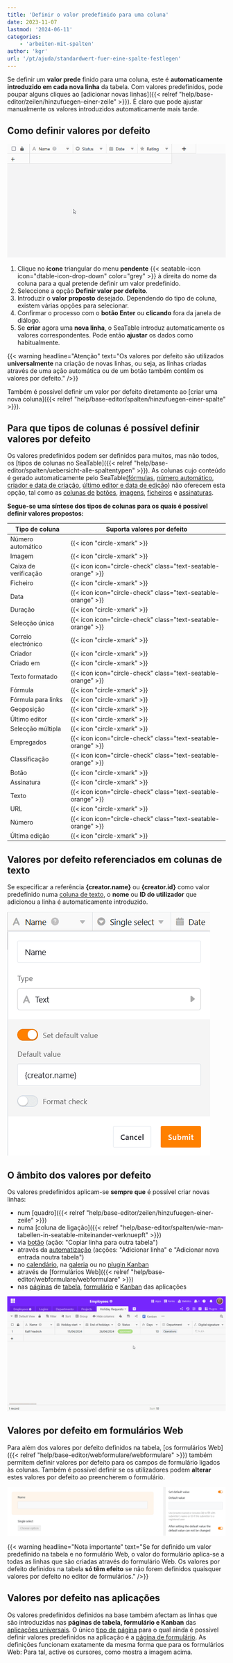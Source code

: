 ```yaml
---
title: 'Definir o valor predefinido para uma coluna'
date: 2023-11-07
lastmod: '2024-06-11'
categories:
    - 'arbeiten-mit-spalten'
author: 'kgr'
url: '/pt/ajuda/standardwert-fuer-eine-spalte-festlegen'
---
```


Se definir um **valor prede** finido para uma coluna, este é **automaticamente introduzido em cada nova linha** da tabela. Com valores predefinidos, pode poupar alguns cliques ao [adicionar novas linhas]({{< relref "help/base-editor/zeilen/hinzufuegen-einer-zeile" >}}). É claro que pode ajustar manualmente os valores introduzidos automaticamente mais tarde.

## Como definir valores por defeito

![Definir o valor predefinido para uma coluna](images/Standardwert-festlegen.gif)

1. Clique no **ícone** triangular do menu **pendente** {{< seatable-icon icon="dtable-icon-drop-down" color="grey" >}} à direita do nome da coluna para a qual pretende definir um valor predefinido.
2. Seleccione a opção **Definir valor por defeito**.
3. Introduzir o **valor proposto** desejado. Dependendo do tipo de coluna, existem várias opções para selecionar.
4. Confirmar o processo com o **botão Enter** ou **clicando** fora da janela de diálogo.
5. Se **criar** agora uma **nova linha**, o SeaTable introduz automaticamente os valores correspondentes. Pode então **ajustar** os dados como habitualmente.

{{< warning  headline="Atenção"  text="Os valores por defeito são utilizados **universalmente** na criação de novas linhas, ou seja, as linhas criadas através de uma ação automática ou de um botão também contêm os valores por defeito." />}}

Também é possível definir um valor por defeito diretamente ao [criar uma nova coluna]({{< relref "help/base-editor/spalten/hinzufuegen-einer-spalte" >}}).

## Para que tipos de colunas é possível definir valores por defeito

Os valores predefinidos podem ser definidos para muitos, mas não todos, os [tipos de colunas no SeaTable]({{< relref "help/base-editor/spalten/uebersicht-alle-spaltentypen" >}}). As colunas cujo conteúdo é gerado automaticamente pelo SeaTable[(fórmulas](https://seatable.io/pt/docs/formeln/grundlagen-von-seatable-formeln/), [número automático](https://seatable.io/pt/docs/text-und-zahlen/der-spaltentyp-automatische-nummer/), [criador e data de criação](https://seatable.io/pt/docs/datum-dauer-und-personen/die-spalten-ersteller-und-erstelldatum/), [último editor e data de edição](https://seatable.io/pt/docs/datum-dauer-und-personen/die-spalten-letzter-bearbeiter-und-bearbeitungsdatum/)) não oferecem esta opção, tal como as [colunas de](https://seatable.io/pt/docs/dateien-und-bilder/die-signatur-spalte/) [botões](https://seatable.io/pt/docs/andere-spalten/die-schaltflaeche/), [imagens](https://seatable.io/pt/docs/dateien-und-bilder/die-bild-spalte/), [ficheiros](https://seatable.io/pt/docs/dateien-und-bilder/die-datei-spalte/) e [assinaturas](https://seatable.io/pt/docs/dateien-und-bilder/die-signatur-spalte/).

**Segue-se uma síntese dos tipos de colunas para os quais é possível definir valores propostos:**

| Tipo de coluna       | Suporta valores por defeito                                   |
| -------------------- | ------------------------------------------------------------- |
| Número automático    | {{< icon "circle-xmark" >}}                                   |
| Imagem               | {{< icon "circle-xmark" >}}                                   |
| Caixa de verificação | {{< icon icon="circle-check" class="text-seatable-orange" >}} |
| Ficheiro             | {{< icon "circle-xmark" >}}                                   |
| Data                 | {{< icon icon="circle-check" class="text-seatable-orange" >}} |
| Duração              | {{< icon "circle-xmark" >}}                                   |
| Selecção única       | {{< icon icon="circle-check" class="text-seatable-orange" >}} |
| Correio electrónico  | {{< icon "circle-xmark" >}}                                   |
| Criador              | {{< icon "circle-xmark" >}}                                   |
| Criado em            | {{< icon "circle-xmark" >}}                                   |
| Texto formatado      | {{< icon icon="circle-check" class="text-seatable-orange" >}} |
| Fórmula              | {{< icon "circle-xmark" >}}                                   |
| Fórmula para links   | {{< icon "circle-xmark" >}}                                   |
| Geoposição           | {{< icon "circle-xmark" >}}                                   |
| Último editor        | {{< icon "circle-xmark" >}}                                   |
| Selecção múltipla    | {{< icon "circle-xmark" >}}                                   |
| Empregados           | {{< icon icon="circle-check" class="text-seatable-orange" >}} |
| Classificação        | {{< icon icon="circle-check" class="text-seatable-orange" >}} |
| Botão                | {{< icon "circle-xmark" >}}                                   |
| Assinatura           | {{< icon "circle-xmark" >}}                                   |
| Texto                | {{< icon icon="circle-check" class="text-seatable-orange" >}} |
| URL                  | {{< icon "circle-xmark" >}}                                   |
| Número               | {{< icon icon="circle-check" class="text-seatable-orange" >}} |
| Última edição        | {{< icon "circle-xmark" >}}                                   |

## Valores por defeito referenciados em colunas de texto

Se especificar a referência **{creator.name}** ou **{creator.id}** como valor predefinido numa [coluna de texto](https://seatable.io/pt/docs/text-und-zahlen/die-spalten-text-und-formatierter-text/), o **nome** ou **ID do utilizador** que adicionou a linha é automaticamente introduzido.

![Referência ao nome do utilizador com um valor predefinido](images/Set-creator-name-as-default-value.png)

## O âmbito dos valores por defeito

Os valores predefinidos aplicam-se **sempre que** é possível criar novas linhas:

- num [quadro]({{< relref "help/base-editor/zeilen/hinzufuegen-einer-zeile" >}})
- numa [coluna de ligação]({{< relref "help/base-editor/spalten/wie-man-tabellen-in-seatable-miteinander-verknuepft" >}})
- via [botão](https://seatable.io/pt/docs/andere-spalten/zeilen-per-schaltflaeche-in-eine-andere-tabelle-kopieren/) (ação: "Copiar linha para outra tabela")
- através da [automatização](https://seatable.io/pt/docs/automationen/automations-aktionen/) (acções: "Adicionar linha" e "Adicionar nova entrada noutra tabela")
- no [calendário](https://seatable.io/pt/docs/plugins/neue-kalendereintraege-im-kalender-plugin-anlegen/), na [galeria](https://seatable.io/pt/docs/plugins/eine-neue-zeile-ueber-das-galerie-plugin-hinzufuegen/) ou no [plugin Kanban](https://seatable.io/pt/docs/plugins/anleitung-zum-kanban-plugin/)
- através de [formulários Web]({{< relref "help/base-editor/webformulare/webformulare" >}})
- nas [páginas](https://seatable.io/pt/docs/seitentypen-in-universellen-apps/kanbanseiten-in-universellen-apps/) de [tabela](https://seatable.io/pt/docs/seitentypen-in-universellen-apps/tabellenseiten-in-universellen-apps/), [formulário](https://seatable.io/pt/docs/seitentypen-in-universellen-apps/formularseiten-in-universellen-apps/) e [Kanban](https://seatable.io/pt/docs/seitentypen-in-universellen-apps/kanbanseiten-in-universellen-apps/) das aplicações

![O valor por defeito aplica-se a todas as novas linhas](images/Standardwert-greift-ueberall-bei-neuen-Zeilen.gif)

## Valores por defeito em formulários Web

Para além dos valores por defeito definidos na tabela, [os formulários Web]({{< relref "help/base-editor/webformulare/webformulare" >}}) também permitem definir valores por defeito para os campos de formulário ligados às colunas. Também é possível definir se os utilizadores podem **alterar** estes valores por defeito ao preencherem o formulário.

![Definir valores predefinidos em formulários Web](images/Set-default-values-in-web-forms.png)

{{< warning  headline="Nota importante"  text="Se for definido um valor predefinido na tabela e no formulário Web, o valor do formulário aplica-se a todas as linhas que são criadas através do formulário Web. Os valores por defeito definidos na tabela **só têm efeito** se não forem definidos quaisquer valores por defeito no editor de formulários." />}}

## Valores por defeito nas aplicações

Os valores predefinidos definidos na base também afectam as linhas que são introduzidas nas **páginas de tabela, formulário e Kanban** das [aplicações universais](https://seatable.io/pt/docs/apps/universelle-app/). O único [tipo de página](https://seatable.io/pt/docs/apps/seitentypen-in-der-universellen-app/) para o qual ainda é possível definir valores predefinidos na aplicação é a [página de formulário](https://seatable.io/pt/docs/seitentypen-in-universellen-apps/formularseiten-in-universellen-apps/). As definições funcionam exatamente da mesma forma que para os formulários Web: Para tal, active os cursores, como mostra a imagem acima.
